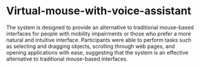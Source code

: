 # Virtual-mouse-with-voice-assistant
The system is designed to provide an alternative to traditional mouse-based interfaces for people with mobility impairments or those who prefer a more natural and intuitive interface. 
Participants were able to perform tasks such as selecting and dragging objects, scrolling through web pages, and opening applications with ease, suggesting that the system is an effective alternative to traditional mouse-based interfaces.
